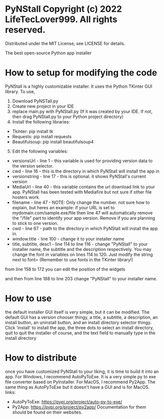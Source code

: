 # PyNStall Copyright (c) 2022 LifeTecLover999. All rights reserved.
Distributed under the MIT License, see LICENSE for details.

The best open-source Python app installer

# How to setup for modifying the code
PyNStall is a highly customizable installer. It uses the Python TKinter GUI library.
To use, 
1. Download PyNSTall.py
2. Create new project in your IDE
3. replace main.py with PyNStall.py (If it was created by your IDE. If not, then drag PyNStall.py to your Python project directory)
4. Install the following libraries:
* Tkinter: pip install tk
* Requests: pip install requests
* Beautifulsoup: pip install beautifulsoup4

5. Edit the following variables:
* versionsUrl - line 1 - this variable is used for providing version data to the version selector.
* cwd - line 16 - this is the directory in which PyNStall will install the app in
* versionstring - line 17 - this is optional. it shows PyNStall's current version
* MediaUrl - line 40 - this variable contains the url download link to your app. PyNStall has been tested with Mediafire but not sure if other file hosters work.
* filename - line 47 - NOTE: Only change the number. not sure how to explain, but heres an example: if your URL is set to mydomain.com/sample.exe/file then line 47 will automatically remove the "/file" part to identify your app version. Remove if you are planning to stick to one version.
* cwd - line 67 - path to the directory in which PyNStall will install the app in.
* window.title - line 100 - change it to your installer name
* title, subtitle, desc1 - line 114 to line 116 - change "PyNStall" to your installer name, the subtitle and the description respectively. You may change the font in variables on lines 114 to 120. Just modify the string next to font= (Remember to use fonts in the TKinter library!)

from line 158 to 172 you can edit the position of the widgets

and then from line 188 to line 203 change "PyNStall" to your installer name.

# How to use
the default installer GUI itself is very simple, but it can be modified. The default GUI has a version chooser thingy, a title, a subtitle, a description, an install button, an uninstall button, and an install directory selector thingy. Click 'install' to install the app, the three dots to select an install directory, quit to quit the installer of course, and the text field to manually type in the install directory

# How to distribute
once you have customized PyNStall to your liking, it is time to build it into an app. For Windows, I recommend AutoPyToExe. It is a very simple py to exe file converter based on PyInstaller. For MacOS, I recommend Py2App. The same thing as AutoPyToExe but it doesn't have a GUI and is for MacOS.
links:
* AutoPyToExe: https://pypi.org/project/auto-py-to-exe/
* Py2App: https://pypi.org/project/py2app/
Documentation for them should be found on their websites.

